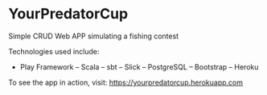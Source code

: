# YourPredatorCup

Simple CRUD Web APP simulating a fishing contest

Technologies used include:
- Play Framework
– Scala
– sbt
– Slick
– PostgreSQL
– Bootstrap
– Heroku

To see the app in action, visit: https://yourpredatorcup.herokuapp.com

